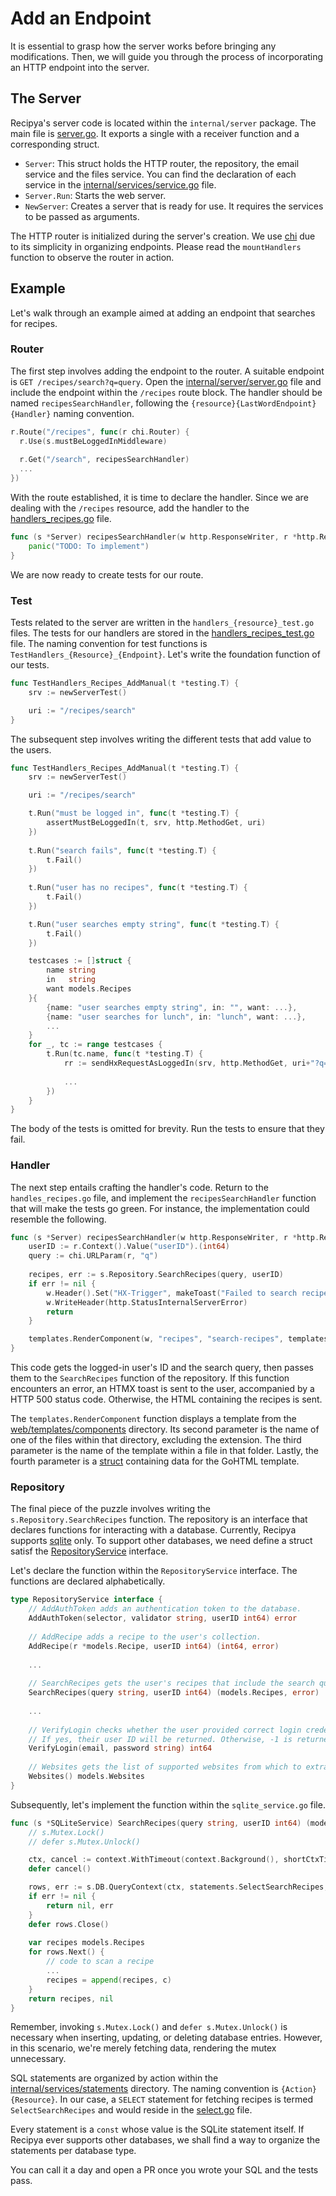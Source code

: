 # Add an Endpoint

It is essential to grasp how the server works before bringing any modifications. 
Then, we will guide you through the process of incorporating an HTTP endpoint into the server.

## The Server

Recipya's server code is located within the `internal/server` package. The main file 
is [server.go](https://github.com/reaper47/recipya/blob/main/internal/server/server.go). It exports a single with 
a receiver function and a corresponding struct.

- `Server`: This struct holds the HTTP router, the repository, the email service and the files service. You can 
  find the declaration of each service in the [internal/services/service.go](https://github.com/reaper47/recipya/blob/main/internal/services/service.go) 
  file.
- `Server.Run`: Starts the web server.
- `NewServer`: Creates a server that is ready for use. It requires the services to be passed as arguments.

The HTTP router is initialized during the server's creation. We use [chi](https://github.com/go-chi/chi) due to 
its simplicity in organizing endpoints. Please read the `mountHandlers` function to observe the router in action.

## Example

Let's walk through an example aimed at adding an endpoint that searches for recipes.

### Router

The first step involves adding the endpoint to the router. A suitable endpoint is `GET /recipes/search?q=query`. Open the 
[internal/server/server.go](https://github.com/reaper47/recipya/blob/main/internal/server/server.go) file and include the 
endpoint within the `/recipes` route block. The handler should be named `recipesSearchHandler`, following the
 `{resource}{LastWordEndpoint}{Handler}` naming convention.

```go
r.Route("/recipes", func(r chi.Router) {
  r.Use(s.mustBeLoggedInMiddleware)
  
  r.Get("/search", recipesSearchHandler)
  ...
})
```

With the route established, it is time to declare the handler. Since we are dealing with the `/recipes` resource,
add the handler to the [handlers_recipes.go](https://github.com/reaper47/recipya/blob/main/internal/server/handlers_recipes.go)
file. 

```go
func (s *Server) recipesSearchHandler(w http.ResponseWriter, r *http.Request) {
	panic("TODO: To implement")
}
```

We are now ready to create tests for our route.

### Test

Tests related to the server are written in the `handlers_{resource}_test.go` files. The tests for our handlers are 
stored in the [handlers_recipes_test.go](https://github.com/reaper47/recipya/blob/main/internal/server/handlers_recipes_test.go)
file. The naming convention for test functions is `TestHandlers_{Resource}_{Endpoint}`. Let's write the foundation
function of our tests.

```go
func TestHandlers_Recipes_AddManual(t *testing.T) {
    srv := newServerTest()

	uri := "/recipes/search"
}
```

The subsequent step involves writing the different tests that add value to the users.

```go
func TestHandlers_Recipes_AddManual(t *testing.T) {
    srv := newServerTest()

	uri := "/recipes/search"

    t.Run("must be logged in", func(t *testing.T) {
        assertMustBeLoggedIn(t, srv, http.MethodGet, uri)
    })
	
    t.Run("search fails", func(t *testing.T) {
        t.Fail()
    })
	
    t.Run("user has no recipes", func(t *testing.T) {
        t.Fail()
    })

    t.Run("user searches empty string", func(t *testing.T) {
		t.Fail()
    })

    testcases := []struct {
        name string
		in   string
		want models.Recipes
	}{
        {name: "user searches empty string", in: "", want: ...},
        {name: "user searches for lunch", in: "lunch", want: ...},
        ...
    }
    for _, tc := range testcases {
        t.Run(tc.name, func(t *testing.T) {
            rr := sendHxRequestAsLoggedIn(srv, http.MethodGet, uri+"?q="+tc.in, noHeader, nil)
			
            ...
        })
    }
}
```

The body of the tests is omitted for brevity. Run the tests to ensure that they fail.

### Handler

The next step entails crafting the handler's code. Return to the `handles_recipes.go` file, and implement
the `recipesSearchHandler` function that will make the tests go green. For instance, the implementation could resemble
the following. 

```go
func (s *Server) recipesSearchHandler(w http.ResponseWriter, r *http.Request) {
	userID := r.Context().Value("userID").(int64)
	query := chi.URLParam(r, "q")
	
	recipes, err := s.Repository.SearchRecipes(query, userID)
	if err != nil {
		w.Header().Set("HX-Trigger", makeToast("Failed to search recipes.", errorToast))
		w.WriteHeader(http.StatusInternalServerError)
		return
	}

    templates.RenderComponent(w, "recipes", "search-recipes", templates.Data{Recipes: recipes})
}
```

This code gets the logged-in user's ID and the search query, then passes them to the `SearchRecipes` function of the 
repository. If this function encounters an error, an HTMX toast is sent to the user, accompanied by a HTTP 500 
status code. Otherwise, the HTML containing the recipes is sent.

The `templates.RenderComponent` function displays a template from the [web/templates/components](https://github.com/reaper47/recipya/tree/main/web/templates/components)
directory. Its second parameter is the name of one of the files within that directory, excluding the extension. 
The third parameter is the name of the template within a file in that folder. Lastly, the fourth parameter is 
a [struct](https://github.com/reaper47/recipya/blob/main/internal/templates/data.go) containing data for the 
GoHTML template.

### Repository

The final piece of the puzzle involves writing the `s.Repository.SearchRecipes` function. The repository is an interface
that declares functions for interacting with a database. Currently, Recipya supports [sqlite](https://github.com/reaper47/recipya/blob/main/internal/services/sqlite_service.go)
only. To support other databases, we need define a struct satisf the [RepositoryService](https://github.com/reaper47/recipya/blob/main/internal/services/service.go)
interface.

Let's declare the function within the `RepositoryService` interface. The functions are declared alphabetically.

```go
type RepositoryService interface {
    // AddAuthToken adds an authentication token to the database.
    AddAuthToken(selector, validator string, userID int64) error
    
    // AddRecipe adds a recipe to the user's collection.
    AddRecipe(r *models.Recipe, userID int64) (int64, error)
    
    ...
	
	// SearchRecipes gets the user's recipes that include the search query.
	SearchRecipes(query string, userID int64) (models.Recipes, error)
	
	...
    
    // VerifyLogin checks whether the user provided correct login credentials.
    // If yes, their user ID will be returned. Otherwise, -1 is returned.
    VerifyLogin(email, password string) int64
    
    // Websites gets the list of supported websites from which to extract the recipe.
    Websites() models.Websites
}
```

Subsequently, let's implement the function within the `sqlite_service.go` file.

```go
func (s *SQLiteService) SearchRecipes(query string, userID int64) (models.Recipes, error) {
	// s.Mutex.Lock()
	// defer s.Mutex.Unlock()

	ctx, cancel := context.WithTimeout(context.Background(), shortCtxTimeout)
	defer cancel()

    rows, err := s.DB.QueryContext(ctx, statements.SelectSearchRecipes, query, userID)
    if err != nil {
        return nil, err
    }
    defer rows.Close()
    
	var recipes models.Recipes
    for rows.Next() {
        // code to scan a recipe
		...
        recipes = append(recipes, c)
    }
    return recipes, nil
}
```

Remember, invoking `s.Mutex.Lock()` and `defer s.Mutex.Unlock()` is necessary when inserting, updating, or deleting 
database entries. However, in this scenario, we're merely fetching data, rendering the mutex unnecessary.

SQL statements are organized by action within the [internal/services/statements](https://github.com/reaper47/recipya/tree/main/internal/services/statements)
directory. The naming convention is `{Action}{Resource}`. In our case, a `SELECT` statement for fetching recipes is termed
`SelectSearchRecipes` and would reside in the 
[select.go](https://github.com/reaper47/recipya/tree/main/internal/services/statements) file.

Every statement is a `const` whose value is the SQLite statement itself. If Recipya ever supports other databases, we
shall find a way to organize the statements per database type. 

You can call it a day and open a PR once you wrote your SQL and the tests pass.